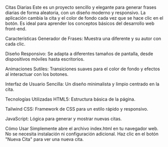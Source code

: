 Citas Diarias
Este es un proyecto sencillo y elegante para generar frases diarias de forma aleatoria, con un diseño moderno y responsivo. La aplicación cambia la cita y el color de fondo cada vez que se hace clic en el botón. Es ideal para aprender los conceptos básicos del desarrollo web front-end.

Características
Generador de Frases: Muestra una diferente y su autor con cada clic.

Diseño Responsivo: Se adapta a diferentes tamaños de pantalla, desde dispositivos móviles hasta escritorios.

Animaciones Sutiles: Transiciones suaves para el color de fondo y efectos al interactuar con los botones.

Interfaz de Usuario Sencilla: Un diseño minimalista y limpio centrado en la cita.

Tecnologías Utilizadas
HTML5: Estructura básica de la página.

Tailwind CSS: Framework de CSS para un estilo rápido y responsivo.

JavaScript: Lógica para generar y mostrar nuevas citas.

Cómo Usar
Simplemente abre el archivo index.html en tu navegador web. No se necesita instalación ni configuración adicional. Haz clic en el botón "Nueva Cita" para ver una nueva cita.
